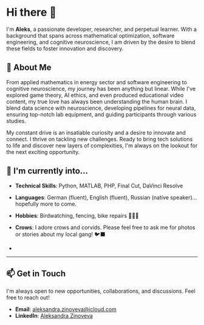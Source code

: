 # Hi there 👋

I'm **Aleks**, a passionate developer, researcher, and perpetual learner. With a background that spans across mathematical optimization, software engineering, and cognitive neuroscience, I am driven by the desire to blend these fields to foster innovation and discovery.

## 🚀 About Me

From applied mathematics in energy sector and software engineering to cognitive neuroscience, my journey has been anything but linear. While I've explored game theory, AI ethics, and even produced educational video content, my true love has always been understanding the human brain. I blend data science with neuroscience, developing pipelines for neural data, ensuring top-notch lab equipment, and guiding participants through various studies.

My constant drive is an insatiable curiosity and a desire to innovate and connect. I thrive on tackling new challenges. Ready to bring tech solutions to life and discover new layers of complexities, I'm always on the lookout for the next exciting opportunity.

## 🌟 I'm currently into...

- **Technical Skills**: Python, MATLAB, PHP, Final Cut, DaVinci Resolve
- **Languages**: German (fluent), English (fluent), Russian (native speaker)... hopefully more to come.
- **Hobbies**: Birdwatching, fencing, bike repairs 🚴🏼‍♀️

- **Crows**: I adore crows and corvids. Please feel free to ask me for photos or stories about my local gang! 🐦‍⬛
- 
---

## 📫 Get in Touch

I'm always open to new opportunities, collaborations, and discussions. Feel free to reach out!

- **Email**: [aleksandra.zinoveva@icloud.com](mailto:aleksandra.zinoveva@icloud.com)
- **LinkedIn**: [Aleksandra Zinoveva](https://www.linkedin.com/in/aleksandrazinoveva/)
